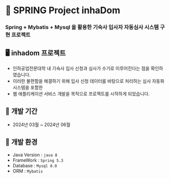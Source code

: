 # 🍃 SPRING Project inhaDom

### Spring + Mybatis + Mysql 을 활용한 기숙사 입사자 자동심사 시스템 구현 프로젝트


## 🖥️ inhadom 프로젝트

- 인하공업전문대학 내 기숙사 입사 신청과 심사가 수기로 이루어진다는 점을 확인하였습니다.
- 이러한 불편함을 해결하기 위해 입사 신청 데이터를 바탕으로 처리하는 심사 자동화 시스템을 포함한
- 웹 애플리케이션 서비스 개발을 목적으로 프로젝트를 시작하게 되었습니다.


## 📄 개발 기간

- 2024년 03월 ~ 2024년 06월


## 📄 개발 환경
- Java Version : `java 8`
- FrameWork : `Spring 5.3`
- Database : `Mysql 8.0`
- ORM : `Mybatis`
